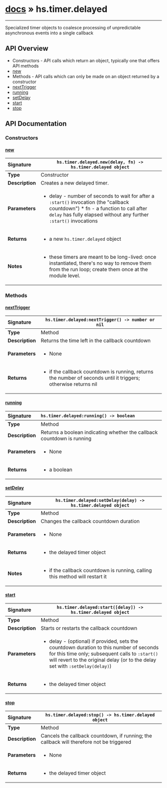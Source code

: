 # [docs](index.md) » hs.timer.delayed
---

Specialized timer objects to coalesce processing of unpredictable asynchronous events into a single callback

## API Overview
* Constructors - API calls which return an object, typically one that offers API methods
 * [new](#new)
* Methods - API calls which can only be made on an object returned by a constructor
 * [nextTrigger](#nexttrigger)
 * [running](#running)
 * [setDelay](#setdelay)
 * [start](#start)
 * [stop](#stop)

## API Documentation

### Constructors

#### [new](#new)
| <span style="float: left;">**Signature**</span> | <span style="float: left;">`hs.timer.delayed.new(delay, fn) -> hs.timer.delayed object` </span>                                                          |
| -----------------------------------------------------|---------------------------------------------------------------------------------------------------------|
| **Type**                                             | Constructor |
| **Description**                                      | Creates a new delayed timer. |
| **Parameters**                                       | <ul><li>delay - number of seconds to wait for after a <code>:start()</code> invocation (the "callback countdown") * fn - a function to call after <code>delay</code> has fully elapsed without any further <code>:start()</code> invocations</li></ul> |
| **Returns**                                          | <ul><li>a new <code>hs.timer.delayed</code> object</li></ul> |
| **Notes**                                            | <ul><li>these timers are meant to be long-lived: once instantiated, there's no way to remove them from the run loop;    create them once at the module level.</li></ul> |

### Methods

#### [nextTrigger](#nexttrigger)
| <span style="float: left;">**Signature**</span> | <span style="float: left;">`hs.timer.delayed:nextTrigger() -> number or nil` </span>                                                          |
| -----------------------------------------------------|---------------------------------------------------------------------------------------------------------|
| **Type**                                             | Method |
| **Description**                                      | Returns the time left in the callback countdown |
| **Parameters**                                       | <ul><li>None</li></ul> |
| **Returns**                                          | <ul><li>if the callback countdown is running, returns the number of seconds until it triggers; otherwise returns nil</li></ul> |

#### [running](#running)
| <span style="float: left;">**Signature**</span> | <span style="float: left;">`hs.timer.delayed:running() -> boolean` </span>                                                          |
| -----------------------------------------------------|---------------------------------------------------------------------------------------------------------|
| **Type**                                             | Method |
| **Description**                                      | Returns a boolean indicating whether the callback countdown is running |
| **Parameters**                                       | <ul><li>None</li></ul> |
| **Returns**                                          | <ul><li>a boolean</li></ul> |

#### [setDelay](#setdelay)
| <span style="float: left;">**Signature**</span> | <span style="float: left;">`hs.timer.delayed:setDelay(delay) -> hs.timer.delayed object` </span>                                                          |
| -----------------------------------------------------|---------------------------------------------------------------------------------------------------------|
| **Type**                                             | Method |
| **Description**                                      | Changes the callback countdown duration |
| **Parameters**                                       | <ul><li>None</li></ul> |
| **Returns**                                          | <ul><li>the delayed timer object</li></ul> |
| **Notes**                                            | <ul><li>if the callback countdown is running, calling this method will restart it</li></ul> |

#### [start](#start)
| <span style="float: left;">**Signature**</span> | <span style="float: left;">`hs.timer.delayed:start([delay]) -> hs.timer.delayed object` </span>                                                          |
| -----------------------------------------------------|---------------------------------------------------------------------------------------------------------|
| **Type**                                             | Method |
| **Description**                                      | Starts or restarts the callback countdown |
| **Parameters**                                       | <ul><li>delay - (optional) if provided, sets the countdown duration to this number of seconds    for this time only; subsequent calls to <code>:start()</code> will revert to the original delay (or    to the delay set with <code>:setDelay(delay)</code>)</li></ul> |
| **Returns**                                          | <ul><li>the delayed timer object</li></ul> |

#### [stop](#stop)
| <span style="float: left;">**Signature**</span> | <span style="float: left;">`hs.timer.delayed:stop() -> hs.timer.delayed object` </span>                                                          |
| -----------------------------------------------------|---------------------------------------------------------------------------------------------------------|
| **Type**                                             | Method |
| **Description**                                      | Cancels the callback countdown, if running; the callback will therefore not be triggered |
| **Parameters**                                       | <ul><li>None</li></ul> |
| **Returns**                                          | <ul><li>the delayed timer object</li></ul> |

